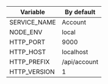 | Variable     | By default   |
|--------------|--------------|
| SERVICE_NAME | Account      |
| NODE_ENV     | local        |
| HTTP_PORT    | 9000         |
| HTTP_HOST    | localhost    |
| HTTP_PREFIX  | /api/account |
| HTTP_VERSION | 1            |
